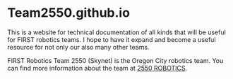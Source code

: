 Team2550.github.io
==================

This is a website for technical documentation of all kinds that will be useful for FIRST robotics teams. I hope to have it expand and become a useful resource for not only our also many other teams.

FIRST Robotics Team 2550 (Skynet) is the Oregon City robotics team. You can  find more information about the team at [2550 ROBOTICS](https://sites.google.com/site/2550robotics/home).
